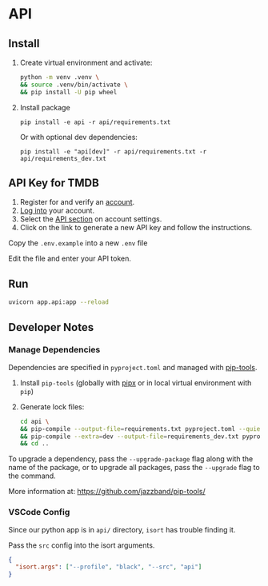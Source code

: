 # API

## Install

1. Create virtual environment and activate:

    ```sh
    python -m venv .venv \
    && source .venv/bin/activate \
    && pip install -U pip wheel
    ```

2. Install package

    `pip install -e api -r api/requirements.txt`

    Or with optional dev dependencies:

    `pip install -e "api[dev]" -r api/requirements.txt -r api/requirements_dev.txt`

## API Key for TMDB

1. Register for and verify an [account](https://www.themoviedb.org/account/signup).
2. [Log into](https://www.themoviedb.org/login) your account.
3. Select the [API section](https://www.themoviedb.org/settings/api) on account settings.
4. Click on the link to generate a new API key and follow the instructions.

Copy the `.env.example` into a new `.env` file

Edit the file and enter your API token.

## Run

```sh
uvicorn app.api:app --reload
```

## Developer Notes

### Manage Dependencies

Dependencies are specified in `pyproject.toml` and managed with [pip-tools](https://github.com/jazzband/pip-tools/).

1. Install `pip-tools` (globally with [pipx](https://github.com/pypa/pipx) or in local virtual environment with `pip`)

2. Generate lock files:

    ```sh
    cd api \
    && pip-compile --output-file=requirements.txt pyproject.toml --quiet \
    && pip-compile --extra=dev --output-file=requirements_dev.txt pyproject.toml --quiet \
    && cd ..
    ```

To upgrade a dependency, pass the `--upgrade-package` flag along with the name of the package, or to upgrade all packages, pass the `--upgrade` flag to the command.

More information at: <https://github.com/jazzband/pip-tools/>

### VSCode Config

Since our python app is in `api/` directory, `isort` has trouble finding it.

Pass the `src` config into the isort arguments.

```json
{
  "isort.args": ["--profile", "black", "--src", "api"]
}
```
